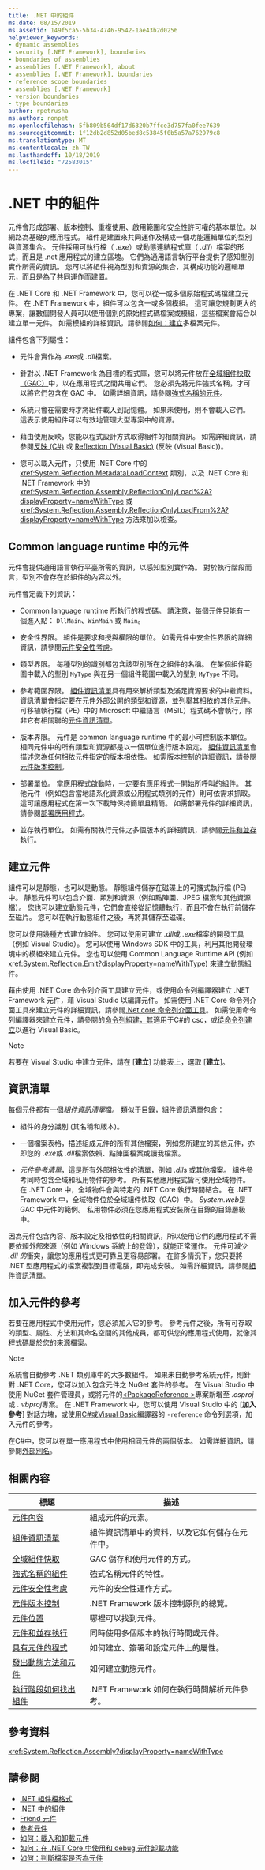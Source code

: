 ```yaml
---
title: .NET 中的組件
ms.date: 08/15/2019
ms.assetid: 149f5ca5-5b34-4746-9542-1ae43b2d0256
helpviewer_keywords:
- dynamic assemblies
- security [.NET Framework], boundaries
- boundaries of assemblies
- assemblies [.NET Framework], about
- assemblies [.NET Framework], boundaries
- reference scope boundaries
- assemblies [.NET Framework]
- version boundaries
- type boundaries
author: rpetrusha
ms.author: ronpet
ms.openlocfilehash: 5fb809b564df17d6320b7ffce3d757fa0fee7639
ms.sourcegitcommit: 1f12db2d852d05bed8c53845f0b5a57a762979c8
ms.translationtype: MT
ms.contentlocale: zh-TW
ms.lasthandoff: 10/18/2019
ms.locfileid: "72583015"
---
```

# <a name="assemblies-in-net"></a>.NET 中的組件

元件會形成部署、版本控制、重複使用、啟用範圍和安全性許可權的基本單位。以網路為基礎的應用程式。 組件是建置來共同運作及構成一個功能邏輯單位的型別與資源集合。 元件採用可執行檔（ *.exe*）或動態連結程式庫（ *.dll*）檔案的形式，而且是 .net 應用程式的建立區塊。 它們為通用語言執行平台提供了感知型別實作所需的資訊。 您可以將組件視為型別和資源的集合，其構成功能的邏輯單元，而且是為了共同運作而建置。

在 .NET Core 和 .NET Framework 中，您可以從一或多個原始程式碼檔建立元件。 在 .NET Framework 中，組件可以包含一或多個模組。 這可讓您規劃更大的專案，讓數個開發人員可以使用個別的原始程式碼檔案或模組，這些檔案會結合以建立單一元件。 如需模組的詳細資訊，請參閱[如何：建立](../../framework/app-domains/build-multifile-assembly.md)多檔案元件。

組件包含下列屬性：

- 元件會實作為 *.exe*或 *.dll*檔案。

- 針對以 .NET Framework 為目標的程式庫，您可以將元件放在[全域組件快取（GAC）](../../framework/app-domains/gac.md)中，以在應用程式之間共用它們。 您必須先將元件強式名稱，才可以將它們包含在 GAC 中。 如需詳細資訊，請參閱[強式名稱的元件](strong-named.md)。

- 系統只會在需要時才將組件載入到記憶體。 如果未使用，則不會載入它們。 這表示使用組件可以有效地管理大型專案中的資源。

- 藉由使用反映，您能以程式設計方式取得組件的相關資訊。 如需詳細資訊，請參閱[反映 (C#)](../../csharp/programming-guide/concepts/reflection.md) 或 [Reflection (Visual Basic)](../../visual-basic/programming-guide/concepts/reflection.md) (反映 (Visual Basic))。

- 您可以載入元件，只使用 .NET Core 中的 <xref:System.Reflection.MetadataLoadContext> 類別，以及 .NET Core 和 .NET Framework 中的 <xref:System.Reflection.Assembly.ReflectionOnlyLoad%2A?displayProperty=nameWithType> 或 <xref:System.Reflection.Assembly.ReflectionOnlyLoadFrom%2A?displayProperty=nameWithType> 方法來加以檢查。

## <a name="assemblies-in-the-common-language-runtime"></a>Common language runtime 中的元件

元件會提供通用語言執行平臺所需的資訊，以感知型別實作為。 對於執行階段而言，型別不會存在於組件的內容以外。 

元件會定義下列資訊：  
  
- Common language runtime 所執行的程式碼。 請注意，每個元件只能有一個進入點： `DllMain`、`WinMain` 或 `Main`。
  
- 安全性界限。 組件是要求和授與權限的單位。 如需元件中安全性界限的詳細資訊，請參閱[元件安全性考慮](security-considerations.md)。  
  
- 類型界限。 每種型別的識別都包含該型別所在之組件的名稱。 在某個組件範圍中載入的型別 `MyType` 與在另一個組件範圍中載入的型別 `MyType` 不同。 
  
- 參考範圍界限。 [組件資訊清單](#assembly-manifest)具有用來解析類型及滿足資源要求的中繼資料。 資訊清單會指定要在元件外部公開的類型和資源，並列舉其相依的其他元件。 可移植執行檔（PE）中的 Microsoft 中繼語言（MSIL）程式碼不會執行，除非它有相關聯的[元件資訊清單](#assembly-manifest)。
  
- 版本界限。 元件是 common language runtime 中的最小可控制版本單位。 相同元件中的所有類型和資源都是以一個單位進行版本設定。 [組件資訊清單](#assembly-manifest)會描述您為任何相依元件指定的版本相依性。 如需版本控制的詳細資訊，請參閱[元件版本控制](versioning.md)。  
  
- 部署單位。 當應用程式啟動時，一定要有應用程式一開始所呼叫的組件。 其他元件（例如包含當地語系化資源或公用程式類別的元件）則可依需求抓取。 這可讓應用程式在第一次下載時保持簡單且精簡。 如需部署元件的詳細資訊，請參閱[部署應用程式](../../framework/deployment/index.md)。  
  
- 並存執行單位。 如需有關執行元件之多個版本的詳細資訊，請參閱[元件和並存執行](side-by-side-execution.md)。  

## <a name="create-an-assembly"></a>建立元件

組件可以是靜態，也可以是動態。 靜態組件儲存在磁碟上的可攜式執行檔 (PE) 中。 靜態元件可以包含介面、類別和資源（例如點陣圖、JPEG 檔案和其他資源檔）。 您也可以建立動態元件，它們會直接從記憶體執行，而且不會在執行前儲存至磁片。 您可以在執行動態組件之後，再將其儲存至磁碟。  

您可以使用幾種方式建立組件。 您可以使用可建立 *.dll*或 *.exe*檔案的開發工具（例如 Visual Studio）。 您可以使用 Windows SDK 中的工具，利用其他開發環境中的模組來建立元件。 您也可以使用 Common Language Runtime API (例如 <xref:System.Reflection.Emit?displayProperty=nameWithType>) 來建立動態組件。 

藉由使用 .NET Core 命令列介面工具建立元件，或使用命令列編譯器建立 .NET Framework 元件，藉 Visual Studio 以編譯元件。 如需使用 .NET Core 命令列介面工具來建立元件的詳細資訊，請參閱[.Net core 命令列介面工具](../../core/tools/index.md)。 如需使用命令列編譯器來建立元件，請參閱的[命令列組建，其](../../csharp/language-reference/compiler-options/command-line-building-with-csc-exe.md)適用于C#的 csc，或[從命令列建立](../../visual-basic/reference/command-line-compiler/building-from-the-command-line.md)以進行 Visual Basic。

> [!NOTE]
> 若要在 Visual Studio 中建立元件，請在 [**建立**] 功能表上，選取 [**建立**]。

## <a name="assembly-manifest"></a>資訊清單

每個元件都有一個*組件資訊清單*檔。 類似于目錄，組件資訊清單包含：

- 組件的身分識別 (其名稱和版本)。

- 一個檔案表格，描述組成元件的所有其他檔案，例如您所建立的其他元件，亦即您的 *.exe*或 *.dll*檔案依賴、點陣圖檔案或讀我檔案。

- *元件參考清單*，這是所有外部相依性的清單，例如 *.dll*s 或其他檔案。 組件參考同時包含全域和私用物件的參考。 所有其他應用程式皆可使用全域物件。 在 .NET Core 中，全域物件會與特定的 .NET Core 執行時間結合。 在 .NET Framework 中，全域物件位於全域組件快取（GAC）中。 *System.web*是 GAC 中元件的範例。 私用物件必須在您應用程式安裝所在目錄的目錄層級中。

因為元件包含內容、版本設定及相依性的相關資訊，所以使用它們的應用程式不需要依賴外部來源（例如 Windows 系統上的登錄），就能正常運作。 元件可減少 *.dll 的*衝突，讓您的應用程式更可靠且更容易部署。 在許多情況下，您只要將 .NET 型應用程式的檔案複製到目標電腦，即完成安裝。 如需詳細資訊，請參閱[組件資訊清單](manifest.md)。

## <a name="add-a-reference-to-an-assembly"></a>加入元件的參考

若要在應用程式中使用元件，您必須加入它的參考。 參考元件之後，所有可存取的類型、屬性、方法和其命名空間的其他成員，都可供您的應用程式使用，就像其程式碼屬於您的來源檔案。

> [!NOTE]
> 系統會自動參考 .NET 類別庫中的大多數組件。 如果未自動參考系統元件，則針對 .NET Core，您可以加入包含元件之 NuGet 套件的參考。 在 Visual Studio 中使用 NuGet 套件管理員，或將元件的[\<PackageReference >](../../core/tools/dependencies.md#the-new-packagereference-element)專案新增至 *.csproj*或 *. vbproj*專案。 在 .NET Framework 中，您可以使用 Visual Studio 中的 [**加入參考**] 對話方塊，或使用[C#](../../csharp/language-reference/compiler-options/reference-compiler-option.md)或[Visual Basic](../../visual-basic/reference/command-line-compiler/reference.md)編譯器的 `-reference` 命令列選項，加入元件的參考。

在C#中，您可以在單一應用程式中使用相同元件的兩個版本。 如需詳細資訊，請參閱[外部別名](../../csharp/language-reference/keywords/extern-alias.md)。

## <a name="related-content"></a>相關內容
  
|標題|描述|  
|-----------|-----------------|  
|[元件內容](contents.md)|組成元件的元素。|  
|[組件資訊清單](manifest.md)|組件資訊清單中的資料，以及它如何儲存在元件中。|  
|[全域組件快取](../../framework/app-domains/gac.md)|GAC 儲存和使用元件的方式。|  
|[強式名稱的組件](strong-named.md)|強式名稱元件的特性。|  
|[元件安全性考慮](security-considerations.md)|元件的安全性運作方式。|  
|[元件版本控制](versioning.md)|.NET Framework 版本控制原則的總覽。|  
|[元件位置](../../framework/app-domains/assembly-placement.md)|哪裡可以找到元件。|  
|[元件和並存執行](side-by-side-execution.md)|同時使用多個版本的執行時間或元件。|  
|[具有元件的程式](program.md)|如何建立、簽署和設定元件上的屬性。|  
|[發出動態方法和元件](../../../docs/framework/reflection-and-codedom/emitting-dynamic-methods-and-assemblies.md)|如何建立動態元件。|  
|[執行階段如何找出組件](../../../docs/framework/deployment/how-the-runtime-locates-assemblies.md)|.NET Framework 如何在執行時間解析元件參考。|  

## <a name="reference"></a>參考資料  
 <xref:System.Reflection.Assembly?displayProperty=nameWithType>

## <a name="see-also"></a>請參閱

- [.NET 組件檔格式](file-format.md)
- [.NET 中的組件](index.md)
- [Friend 元件](friend.md)
- [參考元件](reference-assemblies.md)
- [如何：載入和卸載元件](load-unload.md)
- [如何：在 .NET Core 中使用和 debug 元件卸載功能](unloadability.md)
- [如何：判斷檔案是否為元件](identify.md)
